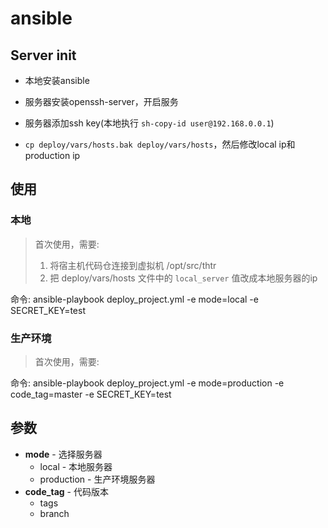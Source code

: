 # ansible

## Server init

- 本地安装ansible

- 服务器安装openssh-server，开启服务

- 服务器添加ssh key(本地执行 `sh-copy-id user@192.168.0.0.1`)

- `cp deploy/vars/hosts.bak deploy/vars/hosts`，然后修改local ip和production ip


## 使用

### 本地

> 首次使用，需要:
> 1. 将宿主机代码仓连接到虚拟机 /opt/src/thtr
> 2. 把 deploy/vars/hosts 文件中的 `local_server` 值改成本地服务器的ip

命令: ansible-playbook deploy_project.yml -e mode=local -e SECRET_KEY=test

### 生产环境

> 首次使用，需要:

命令: ansible-playbook deploy_project.yml -e mode=production -e code_tag=master -e SECRET_KEY=test


## 参数


- **mode** - 选择服务器
    - local - 本地服务器
    - production - 生产环境服务器
- **code_tag** - 代码版本
    - tags
    - branch
